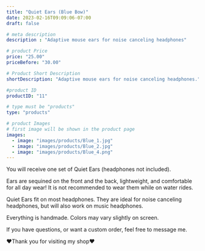 ```yaml
---
title: "Quiet Ears (Blue Bow)"
date: 2023-02-16T09:09:06-07:00
draft: false

# meta description
description : "Adaptive mouse ears for noise canceling headphones"

# product Price
price: "25.00"
priceBefore: "30.00"

# Product Short Description
shortDescription: "Adaptive mouse ears for noise canceling headphones."

#product ID
productID: "11"

# type must be "products"
type: "products"

# product Images
# first image will be shown in the product page
images:
  - image: "images/products/Blue_1.jpg"
  - image: "images/products/Blue_2.jpg"
  - image: "images/products/Blue_4.png"
---
```


You will receive one set of Quiet Ears (headphones not included).

Ears are sequined on the front and the back, lightweight, and comfortable for all day wear! It is not recommended to wear them while on water rides.

Quiet Ears fit on most headphones. They are ideal for noise canceling headphones, but will also work on music headphones.

Everything is handmade. Colors may vary slightly on screen.

If you have questions, or want a custom order, feel free to message me.

❤Thank you for visiting my shop❤
